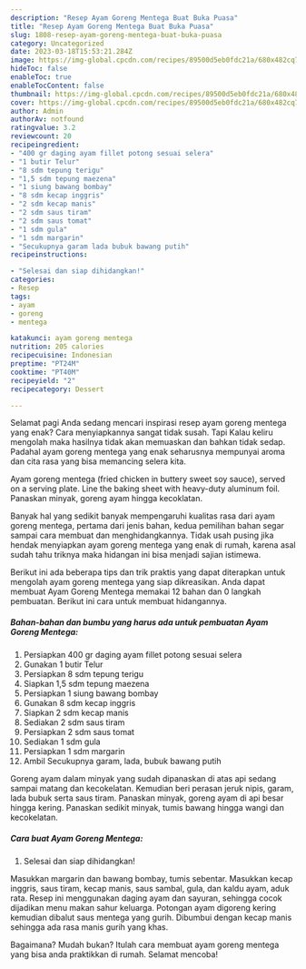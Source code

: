 ```yaml
---
description: "Resep Ayam Goreng Mentega Buat Buka Puasa"
title: "Resep Ayam Goreng Mentega Buat Buka Puasa"
slug: 1808-resep-ayam-goreng-mentega-buat-buka-puasa
category: Uncategorized
date: 2023-03-18T15:53:21.284Z
image: https://img-global.cpcdn.com/recipes/89500d5eb0fdc21a/680x482cq70/ayam-goreng-mentega-foto-resep-utama.jpg
hideToc: false
enableToc: true
enableTocContent: false
thumbnail: https://img-global.cpcdn.com/recipes/89500d5eb0fdc21a/680x482cq70/ayam-goreng-mentega-foto-resep-utama.jpg
cover: https://img-global.cpcdn.com/recipes/89500d5eb0fdc21a/680x482cq70/ayam-goreng-mentega-foto-resep-utama.jpg
author: Admin
authorAv: notfound
ratingvalue: 3.2
reviewcount: 20
recipeingredient:
- "400 gr daging ayam fillet potong sesuai selera"
- "1 butir Telur"
- "8 sdm tepung terigu"
- "1,5 sdm tepung maezena"
- "1 siung bawang bombay"
- "8 sdm kecap inggris"
- "2 sdm kecap manis"
- "2 sdm saus tiram"
- "2 sdm saus tomat"
- "1 sdm gula"
- "1 sdm margarin"
- "Secukupnya garam lada bubuk bawang putih"
recipeinstructions:

- "Selesai dan siap dihidangkan!"
categories:
- Resep
tags:
- ayam
- goreng
- mentega

katakunci: ayam goreng mentega 
nutrition: 205 calories
recipecuisine: Indonesian
preptime: "PT24M"
cooktime: "PT40M"
recipeyield: "2"
recipecategory: Dessert

---
```



Selamat pagi Anda sedang mencari inspirasi resep ayam goreng mentega yang enak? Cara menyiapkannya sangat tidak susah. Tapi Kalau keliru mengolah maka hasilnya tidak akan memuaskan dan bahkan tidak sedap. Padahal ayam goreng mentega yang enak seharusnya mempunyai aroma dan cita rasa yang bisa memancing selera kita.


Ayam goreng mentega (fried chicken in buttery sweet soy sauce), served on a serving plate. Line the baking sheet with heavy-duty aluminum foil. Panaskan minyak, goreng ayam hingga kecoklatan.

Banyak hal yang sedikit banyak mempengaruhi kualitas rasa dari ayam goreng mentega, pertama dari jenis bahan, kedua pemilihan bahan segar sampai cara membuat dan menghidangkannya. Tidak usah pusing jika hendak menyiapkan ayam goreng mentega yang enak di rumah, karena asal sudah tahu triknya maka hidangan ini bisa menjadi sajian istimewa.


Berikut ini ada beberapa tips dan trik praktis yang dapat diterapkan untuk mengolah ayam goreng mentega yang siap dikreasikan. Anda dapat membuat Ayam Goreng Mentega memakai 12 bahan dan 0 langkah pembuatan. Berikut ini cara untuk membuat hidangannya.

<!--inarticleads1-->

##### Bahan-bahan dan bumbu yang harus ada untuk pembuatan Ayam Goreng Mentega:

1. Persiapkan 400 gr daging ayam fillet potong sesuai selera
1. Gunakan 1 butir Telur
1. Persiapkan 8 sdm tepung terigu
1. Siapkan 1,5 sdm tepung maezena
1. Persiapkan 1 siung bawang bombay
1. Gunakan 8 sdm kecap inggris
1. Siapkan 2 sdm kecap manis
1. Sediakan 2 sdm saus tiram
1. Persiapkan 2 sdm saus tomat
1. Sediakan 1 sdm gula
1. Persiapkan 1 sdm margarin
1. Ambil Secukupnya garam, lada, bubuk bawang putih


Goreng ayam dalam minyak yang sudah dipanaskan di atas api sedang sampai matang dan kecokelatan. Kemudian beri perasan jeruk nipis, garam, lada bubuk serta saus tiram. Panaskan minyak, goreng ayam di api besar hingga kering. Panaskan sedikit minyak, tumis bawang hingga wangi dan kecokelatan. 

<!--inarticleads2-->

##### Cara buat Ayam Goreng Mentega:


1. Selesai dan siap dihidangkan!

Masukkan margarin dan bawang bombay, tumis sebentar. Masukkan kecap inggris, saus tiram, kecap manis, saus sambal, gula, dan kaldu ayam, aduk rata. Resep ini menggunakan daging ayam dan sayuran, sehingga cocok dijadikan menu makan sahur keluarga. Potongan ayam digoreng kering kemudian dibalut saus mentega yang gurih. Dibumbui dengan kecap manis sehingga ada rasa manis gurih yang khas. 

Bagaimana? Mudah bukan? Itulah cara membuat ayam goreng mentega yang bisa anda praktikkan di rumah. Selamat mencoba!
